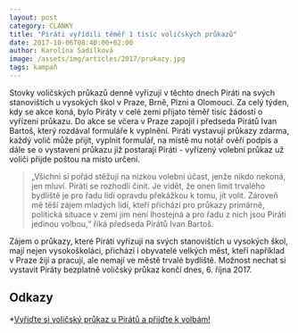 ```yaml
---
layout: post
category: CLANKY
title: "Piráti vyřídili téměř 1 tisíc voličských průkazů"
date: 2017-10-06T08:40:00+02:00
author: Karolína Sadílková
image: /assets/img/articles/2017/prukazy.jpg
tags: kampaň
---
```

 
Stovky voličských průkazů denně vyřizují v těchto dnech Piráti na svých stanovištích u vysokých škol v Praze, Brně, Plzni a Olomouci. Za celý týden, kdy se akce koná, bylo Piráty v celé zemi přijato téměř tisíc žádostí o vyřízení průkazu. Do akce se včera v Praze zapojil i předseda Pirátů Ivan Bartoš, který rozdával formuláře k vyplnění. Piráti vystavují průkazy zdarma, každý volič může přijít, vyplnit formulář, na místě mu notář ověří podpis a dále se o vystavení průkazu již postarají Piráti - vyřízený volební průkaz už voliči přijde poštou na místo určení.
 
> „Všichni si pořád stěžují na nízkou volební účast, jenže nikdo nekoná, jen mluví. Piráti se rozhodli činit. Je vidět, že onen limit trvalého bydliště je pro řadu lidí opravdu překážkou k tomu, jít volit. Zároveň mě těší zájem mladých lidí, kteří přichází pro průkazy primárně, politická situace v zemi jim není lhostejná a pro řadu z nich jsou Piráti jedinou volbou,“ říká předseda Pirátů Ivan Bartoš.

Zájem o průkazy, které Piráti vyřizují na svých stanovištích u vysokých škol, mají nejen vysokoškoláci, přichází i obyvatelé velkých měst, kteří například v Praze žijí a pracují, ale nemají ve městě trvalé bydliště. Možnost nechat si vystavit Piráty bezplatně voličský průkaz končí dnes, 6. října 2017.

## Odkazy

*[Vyřiďte si voličský průkaz u Pirátů a přijďte k volbám!](https://www.pirati.cz/volicskyprukaz/)
